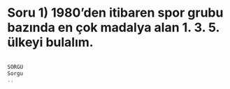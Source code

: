 # Soru 1) 1980’den itibaren spor grubu bazında en çok madalya alan 1. 3. 5. ülkeyi bulalım.

```SQL

SORGU
Sorgu
..

```
